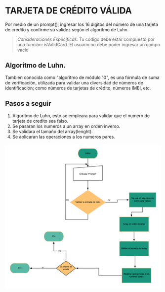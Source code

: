 # TARJETA DE CRÉDITO VÁLIDA
Por medio de un prompt(), ingresar los 16 digitos del número de una tarjeta de crédito y confirme su validez según el algoritmo de Luhn.
>*Consideraciones Específicas:*
>Tu código debe estar compuesto por una función: isValidCard.
>El usuario no debe poder ingresar un campo vacío
## Algoritmo de Luhn.
También conocida como "algoritmo de módulo 10", es una fórmula de suma de verificación, utilizada para validar una diversidad de números de identificación; como números de tarjetas de crédito, números IMEI, etc.

## Pasos a seguir

1. Algoritmo de Luhn, esto se empleara para validar que el numero de tarjeta de credito sea falso.
2. Se pasaran los numeros a un array en orden inverso.
3. Se validara el tamaño del array(lenght).
4. Se aplicaran las operaciones a los numeros pares.

![Diagrama de flujo](asset/imagen/Diagrama.png)
